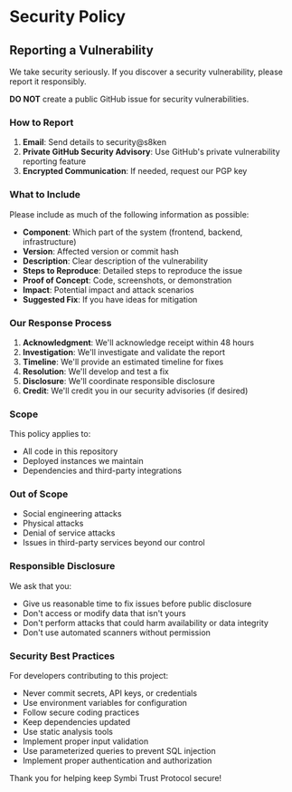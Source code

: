 # Security Policy

## Reporting a Vulnerability

We take security seriously. If you discover a security vulnerability, please report it responsibly.

**DO NOT** create a public GitHub issue for security vulnerabilities.

### How to Report

1. **Email**: Send details to security@s8ken
2. **Private GitHub Security Advisory**: Use GitHub's private vulnerability reporting feature
3. **Encrypted Communication**: If needed, request our PGP key

### What to Include

Please include as much of the following information as possible:

- **Component**: Which part of the system (frontend, backend, infrastructure)
- **Version**: Affected version or commit hash
- **Description**: Clear description of the vulnerability
- **Steps to Reproduce**: Detailed steps to reproduce the issue
- **Proof of Concept**: Code, screenshots, or demonstration
- **Impact**: Potential impact and attack scenarios
- **Suggested Fix**: If you have ideas for mitigation

### Our Response Process

1. **Acknowledgment**: We'll acknowledge receipt within 48 hours
2. **Investigation**: We'll investigate and validate the report
3. **Timeline**: We'll provide an estimated timeline for fixes
4. **Resolution**: We'll develop and test a fix
5. **Disclosure**: We'll coordinate responsible disclosure
6. **Credit**: We'll credit you in our security advisories (if desired)

### Scope

This policy applies to:
- All code in this repository
- Deployed instances we maintain
- Dependencies and third-party integrations

### Out of Scope

- Social engineering attacks
- Physical attacks
- Denial of service attacks
- Issues in third-party services beyond our control

### Responsible Disclosure

We ask that you:
- Give us reasonable time to fix issues before public disclosure
- Don't access or modify data that isn't yours
- Don't perform attacks that could harm availability or data integrity
- Don't use automated scanners without permission

### Security Best Practices

For developers contributing to this project:

- Never commit secrets, API keys, or credentials
- Use environment variables for configuration
- Follow secure coding practices
- Keep dependencies updated
- Use static analysis tools
- Implement proper input validation
- Use parameterized queries to prevent SQL injection
- Implement proper authentication and authorization

Thank you for helping keep Symbi Trust Protocol secure!